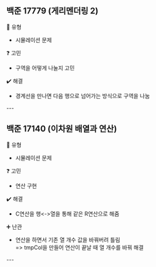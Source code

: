 ## 백준 17779 (게리멘더링 2)  
:pushpin: 유형  
* 시뮬레이션 문제  

:question: 고민  
* 구역을 어떻게 나눌지 고민  

:heavy_check_mark: 해결  
* 경계선을 만나면 다음 행으로 넘어가는 방식으로 구역을 나눔  
  
---  <br>

## 백준 17140 (이차원 배열과 연산)
:pushpin: 유형  
* 시뮬레이션 문제  

:question: 고민  
* 연산 구현

:heavy_check_mark: 해결  
* C연산을 행<->열을 통해 같은 R연산으로 해줌  

:heavy_plus_sign: 난관
* 연산을 하면서 기존 열 개수 값을 바꿔버려 틀림  
  => tmpCol을 만들어 연산이 끝날 때 열 개수를 바꿔 해결  

---  <br>